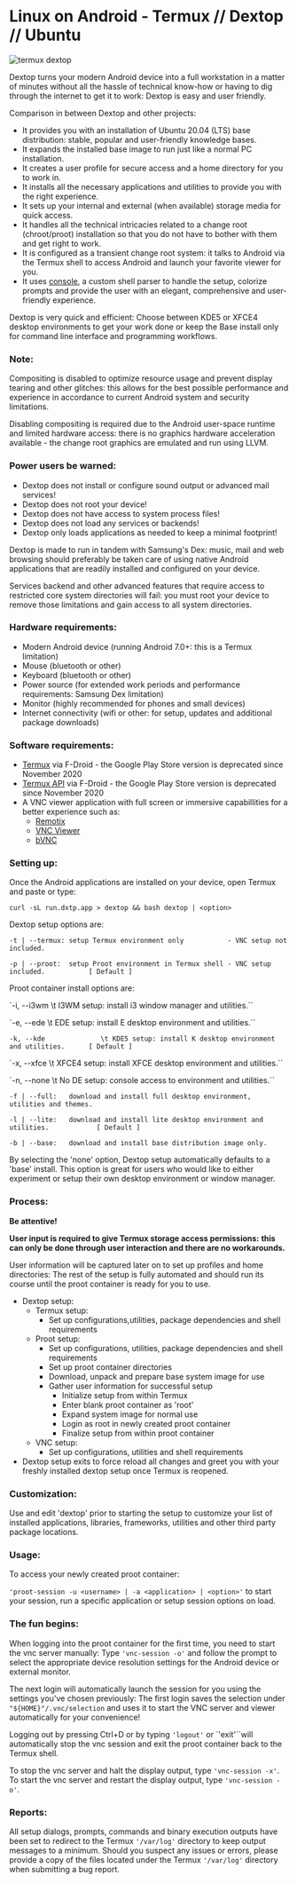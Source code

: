 # Linux on Android -  Termux // Dextop // Ubuntu
 
![termux dextop](https://github.com/nathaneltitane/dextop/blob/master/dextop.png?raw=true)

Dextop turns your modern Android device into a full workstation in a matter of minutes without all the hassle of technical know-how or having to dig through the internet to get it to work: Dextop is easy and user friendly.

Comparison in between Dextop and other projects:

- It provides you with an installation of Ubuntu 20.04 (LTS) base distribution: stable, popular and user-friendly knowledge bases.
- It expands the installed base image to run just like a normal PC installation.
- It creates a user profile for secure access and a home directory for you to work in.
- It installs all the necessary applications and utilities to provide you with the right experience.
- It sets up your internal and external (when available) storage media for quick access.
- It handles all the technical intricacies related to a change root (chroot/proot) installation so that you do not have to bother with them and get right to work.
- It is configured as a transient change root system: it talks to Android via the Termux shell to access Android and launch your favorite viewer for you.
- It uses [console](https://github.com/nathaneltitane/console), a custom shell parser to handle the setup, colorize prompts and provide the user with an elegant, comprehensive and user-friendly experience.

Dextop is very quick and efficient:
Choose between KDE5 or XFCE4 desktop environments to get your work done or keep the Base install only for command line interface and programming workflows.

### Note:

Compositing is disabled to optimize resource usage and prevent display tearing and other glitches: this allows for the best possible performance and experience in accordance to current Android system and security limitations.

Disabling compositing is required due to the Android user-space runtime and limited hardware access: there is no graphics hardware acceleration available - the change root graphics are emulated and run using LLVM.

### Power users be warned:

- Dextop does not install or configure sound output or advanced mail services!
- Dextop does not root your device!
- Dextop does not have access to system process files!
- Dextop does not load any services or backends!
- Dextop only loads applications as needed to keep a minimal footprint!

Dextop is made to run in tandem with Samsung's Dex: music, mail and web browsing should preferably be taken care of using native Android applications that are readily installed and configured on your device.

Services backend and other advanced features that require access to restricted core system directories will fail: you must root your device to remove those limitations and gain access to all system directories.

### Hardware requirements:

- Modern Android device (running Android 7.0+: this is a Termux limitation)
- Mouse (bluetooth or other)
- Keyboard (bluetooth or other)
- Power source (for extended work periods and performance requirements: Samsung Dex limitation)
- Monitor (highly recommended for phones and small devices)
- Internet connectivity (wifi or other: for setup, updates and additional package downloads)

### Software requirements:

- [Termux](https://f-droid.org/en/packages/com.termux/ "Termux by Fredrik Fornwall")             via F-Droid - the Google Play Store version is deprecated since November 2020
- [Termux API](https://f-droid.org/en/packages/com.termux.api/ "Termux API by Fredrik Fornwall") via F-Droid - the Google Play Store version is deprecated since November 2020
- A VNC viewer application with full screen or immersive capabillities for a better experience such as:
   - [Remotix](https://play.google.com/store/apps/details?id=com.nulana.android.remotix "Remotix Remote Desktop by Nulana")
   - [VNC Viewer ](https://play.google.com/store/apps/details?id=com.realvnc.viewer.android "VNC Viewer by RealVNC Ltd.")
   - [bVNC](https://play.google.com/store/apps/details?id=com.iiordanov.freebVNC "bVNC by Iordan Iordanov")

### Setting up:

Once the Android applications are installed on your device, open Termux and paste or type:

`curl -sL run.dxtp.app > dextop && bash dextop | <option>`

Dextop setup options are:

`-t | --termux: setup Termux environment only           - VNC setup not included.                  `

`-p | --proot:  setup Proot environment in Termux shell - VNC setup included.           [ Default ]`

Proot container install options are:

`-i, --i3wm             \t I3WM setup: install i3 window manager and utilities.``


`-e, --ede              \t EDE setup: install E desktop environment and utilities.``

`-k, --kde              \t KDE5 setup: install K desktop environment and utilities.      [ Default ]`

`-x, --xfce             \t XFCE4 setup: install XFCE desktop environment and utilities.``


`-n, --none             \t No DE setup: console access to environment and utilities.``

`-f | --full:   download and install full desktop environment, utilities and themes.               `

`-l | --lite:   download and install lite desktop environment and utilities.            [ Default ]`

`-b | --base:   download and install base distribution image only.                                 `


By selecting the 'none' option, Dextop setup automatically defaults to a 'base' install.
This option is great for users who would like to either experiment or setup their own desktop environment or window manager.

### Process:

**Be attentive!**

**User input is required to give Termux storage access permissions:**
**this can only be done through user interaction and there are no workarounds.**

User information will be captured later on to set up profiles and home directories:
The rest of the setup is fully automated and should run its course until the proot container is ready for you to use.

- Dextop setup:
   - Termux setup:
      - Set up configurations,utilities, package dependencies and shell requirements
   - Proot setup:
      - Set up configurations, utilities, package dependencies and shell requirements
      - Set up proot container directories
      - Download, unpack and prepare base system image for use
      - Gather user information for successful setup
         - Initialize setup from within Termux
         - Enter blank proot container as 'root'
         - Expand system image for normal use
         - Login as root in newly created proot container
         - Finalize setup from within proot container
   - VNC setup:
      - Set up configurations, utilities and shell requirements
- Dextop setup exits to force reload all changes and greet you with your freshly installed dextop setup once Termux is reopened.

### Customization:

Use and edit 'dextop' prior to starting the setup to customize your list of installed applications, libraries, frameworks, utilities and other third party package locations.

### Usage:

To access your newly created proot container:

`'proot-session -u <username> | -a <application> | <option>'` to start your session, run a specific application or setup session options on load.

### The fun begins:

When logging into the proot container for the first time, you need to start the vnc server manually:
Type `'vnc-session -o'` and follow the prompt to select the appropriate device resolution settings for the Android device or external monitor.


The next login will automatically launch the session for you using the settings you've chosen previously:
The first login saves the selection under `"${HOME}"/.vnc/selection` and uses it to start the VNC server and viewer automatically for your convenience!

Logging out by pressing Ctrl+D or by typing `'logout'` or `'exit'``will automatically stop the vnc session and exit the proot container back to the Termux shell.

To stop the vnc server and halt the display output, type `'vnc-session -x'`.
To start the vnc server and restart the display output, type `'vnc-session -o'`.

### Reports:

All setup dialogs, prompts, commands and binary execution outputs have been set to redirect to the Termux `'/var/log'` directory to keep output messages to a minimum.
Should you suspect any issues or errors, please provide a copy of the files located under the Termux `'/var/log'` directory when submitting a bug report.
